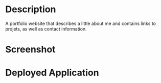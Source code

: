 # Description

A portfolio website that describes a little about me and contains links to projets, as well as contact information.

# Screenshot

# Deployed Application
